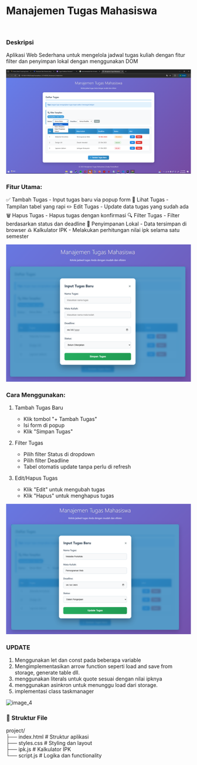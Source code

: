 ﻿# Manajemen Tugas Mahasiswa
<br>

### Deskripsi

Aplikasi Web Sederhana untuk mengelola jadwal tugas kuliah dengan fitur filter dan penyimpan lokal dengan menggunakan DOM

![image_1](https://github.com/WillJe65/pemrograman_web_itera_123140208/blob/main/DzakyPramadhani_123140208_pertemuan1/resource/screenshoot/1.png)

### Fitur Utama:
✅ Tambah Tugas - Input tugas baru via popup form
👀 Lihat Tugas - Tampilan tabel yang rapi
✏️ Edit Tugas - Update data tugas yang sudah ada
🗑️ Hapus Tugas - Hapus tugas dengan konfirmasi
🔍 Filter Tugas - Filter berdasarkan status dan deadline
💾 Penyimpanan Lokal - Data tersimpan di browser
♎ Kalkulator IPK - Melakukan perhitungan nilai ipk selama satu semester

![image_2](https://github.com/WillJe65/pemrograman_web_itera_123140208/blob/main/DzakyPramadhani_123140208_pertemuan1/resource/screenshoot/2.png)
### Cara Menggunakan:
1. Tambah Tugas Baru
    -   Klik tombol "+ Tambah Tugas"
    -   Isi form di popup
    -   Klik "Simpan Tugas"

2. Filter Tugas
    -   Pilih filter Status di dropdown
    -   Pilih filter Deadline
    -   Tabel otomatis update tanpa perlu di refresh

3. Edit/Hapus Tugas
    -   Klik "Edit" untuk mengubah tugas
    -   Klik "Hapus" untuk menghapus tugas

![image_3](https://github.com/WillJe65/pemrograman_web_itera_123140208/blob/main/DzakyPramadhani_123140208_pertemuan1/resource/screenshoot/3.png)

### UPDATE
1. Menggunakan  let dan const pada beberapa variable
2. Mengimplementasikan arrow function seperti load and save from storage, generate table dll.
3. menggunakan literals untuk quote sesuai dengan nilai ipknya
4. menggunakan asinkron untuk menunggu load dari storage.
5. implementasi class taskmanager

![image_4](https://github.com/WillJe65/pemrograman_web_itera_123140208/blob/main/DzakyPramadhani_123140208_pertemuan1/resource/screenshoot/4.png)

### 📁 Struktur File
project/<br>
├── index.html      # Struktur aplikasi <br>
├── styles.css      # Styling dan layout  <br>
├── ipk.js      # Kalkulator IPK  <br>
└── script.js       # Logika dan functionality











